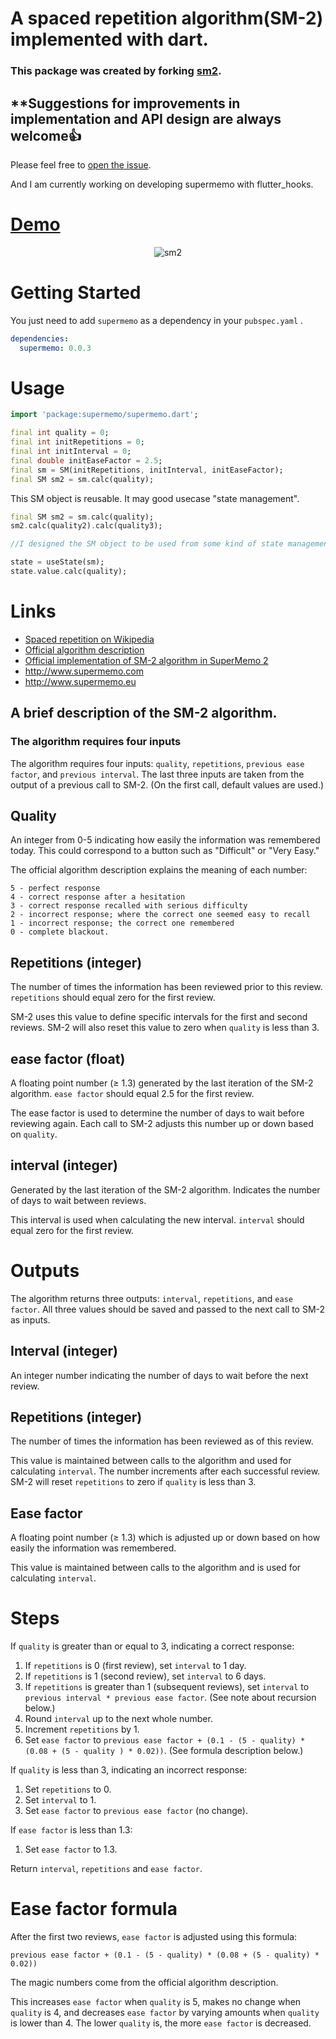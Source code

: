 # A spaced repetition algorithm(SM-2) implemented with dart.

### This package was created by forking [sm2](https://github.com/thyagoluciano/sm2).

## **Suggestions for improvements in implementation and API design are always welcome👍

Please feel free to [open the issue](https://github.com/ronnieeeeee/supermemo/issues/new).


And I am currently working on developing supermemo with flutter_hooks.

# [**Demo**](https://sm2demo-281a2.firebaseapp.com/#/)

<div align="center">
<img src="https://raw.githubusercontent.com/ronnieeeeee/supermemo/main/supermemo.gif" alt="sm2" title="sm2">
</div>

# **Getting Started**

You just need to add `supermemo` as a dependency in your `pubspec.yaml` .


```yaml
dependencies:
  supermemo: 0.0.3
```

# **Usage**


```dart
import 'package:supermemo/supermemo.dart';

final int quality = 0;
final int initRepetitions = 0;
final int initInterval = 0;
final double initEaseFactor = 2.5;
final sm = SM(initRepetitions, initInterval, initEaseFactor);
final SM sm2 = sm.calc(quality);
```

This SM object is reusable.
It may good usecase "state management".

```dart
final SM sm2 = sm.calc(quality);
sm2.calc(quality2).calc(quality3);

//I designed the SM object to be used from some kind of state management system.

state = useState(sm);
state.value.calc(quality);
```

# Links

* [Spaced repetition on Wikipedia](https://en.wikipedia.org/wiki/Spaced_repetition)
* [Official algorithm description](https://www.supermemo.com/en/archives1990-2015/english/ol/sm2)
* [Official implementation of SM-2 algorithm in SuperMemo 2](http://www.supermemo.com/english/ol/sm2source.htm)
* http://www.supermemo.com
* http://www.supermemo.eu

## A brief description of the SM-2 algorithm.

### The algorithm requires four inputs

The algorithm requires four inputs: `quality`, `repetitions`, `previous ease factor`, and `previous interval`. The last three inputs are taken from the output of a previous call to SM-2. (On the first call, default values are used.)

## Quality

An integer from 0-5 indicating how easily the information was remembered today. This could correspond to a button such as "Difficult" or "Very Easy."

The official algorithm description explains the meaning of each number:

	5 - perfect response
	4 - correct response after a hesitation
	3 - correct response recalled with serious difficulty
	2 - incorrect response; where the correct one seemed easy to recall
	1 - incorrect response; the correct one remembered
	0 - complete blackout.

## Repetitions (integer)

The number of times the information has been reviewed prior to this review. `repetitions` should equal zero for the first review. 

SM-2 uses this value to define specific intervals for the first and second reviews. SM-2 will also reset this value to zero when `quality` is less than 3.

## ease factor (float)

A floating point number (≥ 1.3) generated by the last iteration of the SM-2 algorithm. `ease factor` should equal 2.5 for the first review. 

The ease factor is used to determine the number of days to wait before reviewing again. Each call to SM-2 adjusts this number up or down based on `quality`.

## interval (integer)

Generated by the last iteration of the SM-2 algorithm. Indicates the number of days to wait between reviews. 

This interval is used when calculating the new interval. `interval` should equal zero for the first review.

# Outputs

The algorithm returns three outputs: `interval`, `repetitions`, and `ease factor`. All three values should be saved and passed to the next call to SM-2 as inputs.

## Interval (integer)

An integer number indicating the number of days to wait before the next review.

## Repetitions (integer)

The number of times the information has been reviewed as of this review. 

This value is maintained between calls to the algorithm and used for calculating `interval`. The number increments after each successful review. SM-2 will reset `repetitions` to zero if `quality` is less than 3.

## Ease factor

A floating point number (≥ 1.3) which is adjusted up or down based on how easily the information was remembered. 

This value is maintained between calls to the algorithm and is used for calculating `interval`.

# Steps

If `quality` is greater than or equal to 3, indicating a correct response:

1. If `repetitions` is 0 (first review), set `interval` to 1 day.
2. If `repetitions` is 1 (second review), set `interval` to 6 days.
3. If `repetitions` is greater than 1 (subsequent reviews), set `interval` to `previous interval * previous ease factor`. (See note about recursion below.)
4. Round `interval` up to the next whole number.
5. Increment `repetitions` by 1.
6. Set `ease factor` to `previous ease factor + (0.1 - (5 - quality) * (0.08 + (5 - quality ) * 0.02))`. (See formula description below.) 

If `quality` is less than 3, indicating an incorrect response:

1. Set `repetitions` to 0.
2. Set `interval` to 1.
3. Set `ease factor` to `previous ease factor` (no change).

If `ease factor` is less than 1.3:

1. Set `ease factor` to 1.3.

Return `interval`, `repetitions` and `ease factor`.

# Ease factor formula

After the first two reviews, `ease factor` is adjusted using this formula:

`previous ease factor + (0.1 - (5 - quality) * (0.08 + (5 - quality) * 0.02))`

The magic numbers come from the official algorithm description.

This increases `ease factor` when `quality` is 5, makes no change when `quality` is 4, and decreases `ease factor` by varying amounts when `quality` is lower than 4. The lower `quality` is, the more `ease factor` is decreased.